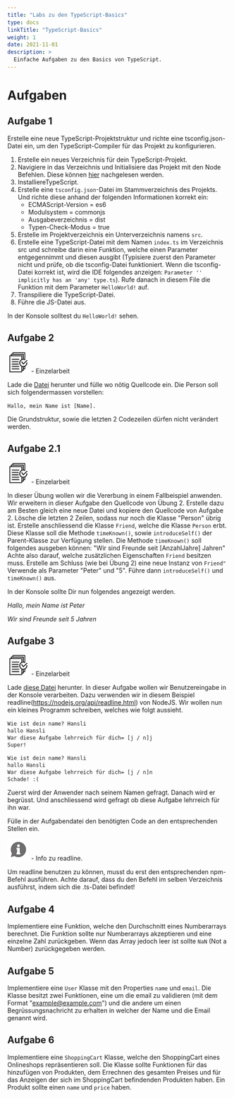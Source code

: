 ```yaml
---
title: "Labs zu den TypeScript-Basics"
type: docs
linkTitle: "TypeScript-Basics"
weight: 1
date: 2021-11-01
description: >
  Einfache Aufgaben zu den Basics von TypeScript.
---
```


# Aufgaben

## Aufgabe 1

Erstelle eine neue TypeScript-Projektstruktur und richte eine tsconfig.json-Datei ein, um den TypeScript-Compiler für das Projekt zu konfigurieren.

1. Erstelle ein neues Verzeichnis für dein TypeScript-Projekt.
2. Navigiere in das Verzeichnis und Initialisiere das Projekt mit den Node Befehlen. Diese können [hier](../../../../docs/web/ide_advanced/01_nodejs#npm-commands) nachgelesen werden.
3. InstalliereTypeScript.
4. Erstelle eine `tsconfig.json`-Datei im Stammverzeichnis des Projekts. Und richte diese anhand der folgenden Informationen korrekt ein:
   - ECMAScript-Version = es6
   - Modulsystem = commonjs
   - Ausgabeverzeichnis = dist
   - Typen-Check-Modus = true
5. Erstelle im Projektverzeichnis ein Unterverzeichnis namens `src`.
6. Erstelle eine TypeScript-Datei mit dem Namen `index.ts` im Verzeichnis src und schreibe darin eine Funktion, welche einen Parameter entgegennimmt und diesen ausgibt (Typisiere zuerst den Parameter nicht und prüfe, ob die tsconfig-Datei funktioniert. Wenn die tsconfig-Datei korrekt ist, wird die IDE folgendes anzeigen: `Parameter '' implicitly has an 'any' type.ts`). Rufe danach in diesem File die Funktion mit dem Parameter `HelloWorld!` auf.
7. Transpiliere die TypeScript-Datei.
8. Führe die JS-Datei aus.

In der Konsole solltest du `HelloWorld!` sehen.

## Aufgabe 2

![task2](/images/task.png) - Einzelarbeit

Lade die <a href="/files/exams/angular/uebung2.ts" download>Datei</a> herunter und fülle wo nötig Quellcode ein.
Die Person soll sich folgendermassen vorstellen:

```
Hallo, mein Name ist [Name].
```

Die Grundstruktur, sowie die letzten 2 Codezeilen dürfen nicht verändert werden.

## Aufgabe 2.1

![task3](/images/task.png) - Einzelarbeit

In dieser Übung wollen wir die Vererbung in einem Fallbeispiel anwenden.
Wir erweitern in dieser Aufgabe den Quellcode von Übung 2.
Erstelle dazu am Besten gleich eine neue Datei und kopiere den Quellcode von Aufgabe 2.
Lösche die letzten 2 Zeilen, sodass nur noch die Klasse "Person" übrig ist.
Erstelle anschliessend die Klasse `Friend`, welche die Klasse `Person` erbt.
Diese Klasse soll die Methode `timeKnown()`, sowie `introduceSelf()` der Parent-Klasse zur Verfügung stellen.
Die Methode `timeKnown()` soll folgendes ausgeben können: "Wir sind Freunde seit [AnzahlJahre] Jahren"
Achte also darauf, welche zusätzlichen Eigenschaften `Friend` besitzen muss.
Erstelle am Schluss (wie bei Übung 2) eine neue Instanz von `Friend"` Verwende als Parameter "Peter" und "5".
Führe dann `introduceSelf()` und `timeKnown()` aus.

In der Konsole sollte Dir nun folgendes angezeigt werden.

_Hallo, mein Name ist Peter_

_Wir sind Freunde seit 5 Jahren_

## Aufgabe 3

![task4](/images/task.png) - Einzelarbeit

Lade <a href="/files/exams/angular/uebung3.ts" download>diese Datei</a> herunter.
In dieser Aufgabe wollen wir Benutzereingabe in der Konsole verarbeiten.
Dazu verwenden wir in diesem Beispiel readline(https://nodejs.org/api/readline.html) von NodeJS.
Wir wollen nun ein kleines Programm schreiben, welches wie folgt aussieht.

```console
Wie ist dein name? Hansli
hallo Hansli
War diese Aufgabe lehrreich für dich= [j / n]j
Super!
```

```console
Wie ist dein name? Hansli
hallo Hansli
War diese Aufgabe lehrreich für dich= [j / n]n
Schade! :(
```

Zuerst wird der Anwender nach seinem Namen gefragt.
Danach wird er begrüsst.
Und anschliessend wird gefragt ob diese Aufgabe lehrreich für ihn war.

Fülle in der Aufgabendatei den benötigten Code an den entsprechenden Stellen ein.

![asset](/images/hint.png) - Info zu readline.

Um readline benutzen zu können, musst du erst den entsprechenden npm-Befehl ausführen.
Achte darauf, dass du den Befehl im selben Verzeichnis ausführst, indem sich die .ts-Datei befindet!

## Aufgabe 4

Implementiere eine Funktion, welche den Durchschnitt eines Numberarrays berechnet.
Die Funktion sollte nur Numberarrays akzeptieren und eine einzelne Zahl zurückgeben. Wenn das Array jedoch leer ist sollte `NaN` (Not a Number) zurückgegeben werden.

## Aufgabe 5

Implementiere eine `User` Klasse mit den Properties `name` und `email`.
Die Klasse besitzt zwei Funktionen, eine um die email zu validieren (mit dem Format "example@example.com") und die andere um einen Begrüssungsnachricht zu erhalten in welcher der Name und die Email genannt wird.

## Aufgabe 6

Implementiere eine `ShoppingCart` Klasse, welche den ShoppingCart eines Onlineshops repräsentieren soll.
Die Klasse sollte Funktionen für das hinzufügen von Produkten, dem Errechnen des gesamten Preises und für das Anzeigen der sich im ShoppingCart befindenden Produkten haben.
Ein Produkt sollte einen `name` und `price` haben.
